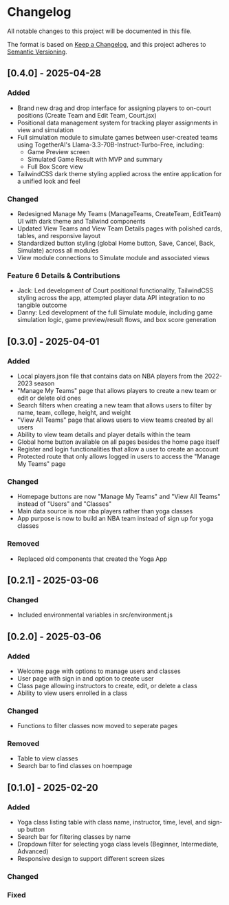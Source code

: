 # Changelog

All notable changes to this project will be documented in this file.

The format is based on [Keep a Changelog](https://keepachangelog.com/en/1.1.0/),
and this project adheres to [Semantic Versioning](https://semver.org/spec/v2.0.0.html).

## [0.4.0] - 2025-04-28

### Added

- Brand new drag and drop interface for assigning players to on-court positions (Create Team and Edit Team, Court.jsx)
- Positional data management system for tracking player assignments in view and simulation
- Full simulation module to simulate games between user-created teams using TogetherAI's Llama-3.3-70B-Instruct-Turbo-Free, including:
  - Game Preview screen
  - Simulated Game Result with MVP and summary
  - Full Box Score view
- TailwindCSS dark theme styling applied across the entire application for a unified look and feel

### Changed

- Redesigned Manage My Teams (ManageTeams, CreateTeam, EditTeam) UI with dark theme and Tailwind components
- Updated View Teams and View Team Details pages with polished cards, tables, and responsive layout
- Standardized button styling (global Home button, Save, Cancel, Back, Simulate) across all modules
- View module connections to Simulate module and associated views

### Feature 6 Details & Contributions

- Jack: Led development of Court positional functionality, TailwindCSS styling across the app, attempted player data API integration to no tangible outcome
- Danny: Led development of the full Simulate module, including game simulation logic, game preview/result flows, and box score generation


## [0.3.0] - 2025-04-01

### Added

- Local players.json file that contains data on NBA players from the 2022-2023 season
- "Manage My Teams" page that allows players to create a new team or edit or delete old ones
- Search filters when creating a new team that allows users to filter by name, team, college, height, and weight
- "View All Teams" page that allows users to view teams created by all users
- Ability to view team details and player details within the team
- Global home button available on all pages besides the home page itself
- Register and login functionalities that allow a user to create an account
- Protected route that only allows logged in users to access the "Manage My Teams" page

### Changed

- Homepage buttons are now "Manage My Teams" and "View All Teams" instead of "Users" and "Classes"
- Main data source is now nba players rather than yoga classes
- App purpose is now to build an NBA team instead of sign up for yoga classes

### Removed

- Replaced old components that created the Yoga App

## [0.2.1] - 2025-03-06

### Changed

- Included environmental variables in src/environment.js

## [0.2.0] - 2025-03-06

### Added

- Welcome page with options to manage users and classes
- User page with sign in and option to create user
- Class page allowing instructors to create, edit, or delete a class
- Ability to view users enrolled in a class

### Changed

- Functions to filter classes now moved to seperate pages

### Removed

- Table to view classes
- Search bar to find classes on hoempage

## [0.1.0] - 2025-02-20

### Added

- Yoga class listing table with class name, instructor, time, level, and sign-up button
- Search bar for filtering classes by name
- Dropdown filter for selecting yoga class levels (Beginner, Intermediate, Advanced)
- Responsive design to support different screen sizes

### Changed

### Fixed
